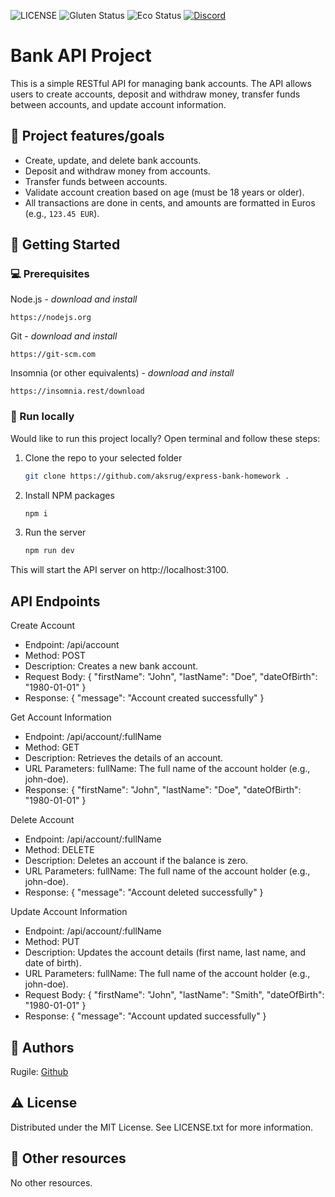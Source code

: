 ![LICENSE](https://img.shields.io/badge/license-MIT-blue.svg?style=flat-square)
![Gluten Status](https://img.shields.io/badge/Gluten-Free-green.svg)
![Eco Status](https://img.shields.io/badge/ECO-Friendly-green.svg)
[![Discord](https://discord.com/api/guilds/571393319201144843/widget.png)](https://discord.gg/dRwW4rw)

# Bank API Project

This is a simple RESTful API for managing bank accounts. The API allows users to create accounts, deposit and withdraw money, transfer funds between accounts, and update account information.

## 🎯 Project features/goals

- Create, update, and delete bank accounts.
- Deposit and withdraw money from accounts.
- Transfer funds between accounts.
- Validate account creation based on age (must be 18 years or older).
- All transactions are done in cents, and amounts are formatted in Euros (e.g., `123.45 EUR`).

## 🧰 Getting Started

### 💻 Prerequisites

Node.js - _download and install_

```
https://nodejs.org
```

Git - _download and install_

```
https://git-scm.com
```

Insomnia (or other equivalents) - _download and install_

```
https://insomnia.rest/download
```
### 🏃 Run locally

Would like to run this project locally? Open terminal and follow these steps:

1. Clone the repo to your selected folder
    ```sh
    git clone https://github.com/aksrug/express-bank-homework .
    ```
2. Install NPM packages
    ```sh
    npm i
    ```
3. Run the server
    ```sh
    npm run dev
    ```
This will start the API server on http://localhost:3100.

## API Endpoints
Create Account
- Endpoint: /api/account
- Method: POST
- Description: Creates a new bank account.
- Request Body:
{
  "firstName": "John",
  "lastName": "Doe",
  "dateOfBirth": "1980-01-01"
}
- Response:
{
  "message": "Account created successfully"
}

Get Account Information
- Endpoint: /api/account/:fullName
- Method: GET
- Description: Retrieves the details of an account.
- URL Parameters:
fullName: The full name of the account holder (e.g., john-doe).
- Response:
{
  "firstName": "John",
  "lastName": "Doe",
  "dateOfBirth": "1980-01-01"
}

Delete Account
- Endpoint: /api/account/:fullName
- Method: DELETE
- Description: Deletes an account if the balance is zero.
- URL Parameters:
fullName: The full name of the account holder (e.g., john-doe).
- Response:
{
  "message": "Account deleted successfully"
}

Update Account Information
- Endpoint: /api/account/:fullName
- Method: PUT
- Description: Updates the account details (first name, last name, and date of birth).
- URL Parameters:
fullName: The full name of the account holder (e.g., john-doe).
- Request Body:
{
  "firstName": "John",
  "lastName": "Smith",
  "dateOfBirth": "1980-01-01"
}
- Response:
{
  "message": "Account updated successfully"
}



## 👀 Authors

Rugile: [Github](https://github.com/aksrug)

## ⚠️ License

Distributed under the MIT License. See LICENSE.txt for more information.

## 🔗 Other resources

No other resources.


   
